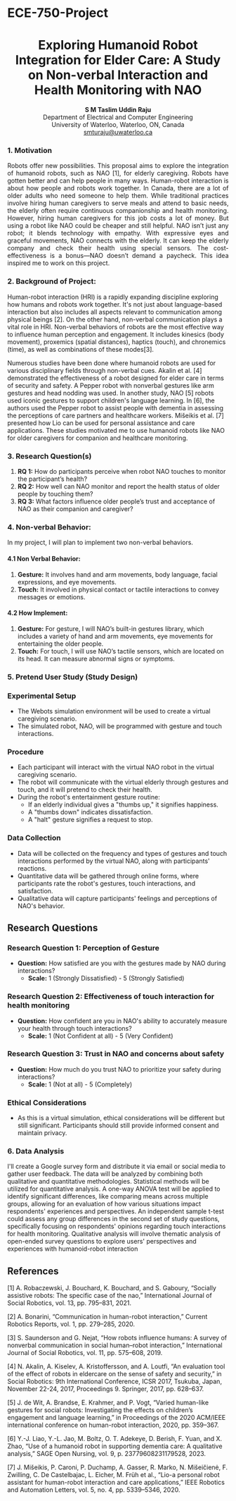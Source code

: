 # ECE-750-Project
<h1 align="center">Exploring Humanoid Robot Integration for Elder Care: A Study on Non-verbal Interaction and Health Monitoring with NAO</h1>

<p align="center">
  <strong>S M Taslim Uddin Raju</strong><br>
  Department of Electrical and Computer Engineering<br>
  University of Waterloo, Waterloo, ON, Canada<br>
  <a href="mailto:smturaju@uwaterloo.ca">smturaju@uwaterloo.ca</a>
</p>

<div style="text-align: justify;">
  <h3>1. Motivation</h3>
  <p>Robots offer new possibilities. This proposal aims to explore the integration of humanoid robots, such as NAO [1], for elderly caregiving. Robots have gotten better and can help people in many ways. Human-robot interaction is about how people and robots work together. In Canada, there are a lot of older adults who need someone to help them. While traditional practices involve hiring human caregivers to serve meals and attend to basic needs, the elderly often require continuous companionship and health monitoring. However, hiring human caregivers for this job costs a lot of money. But using a robot like NAO could be cheaper and still helpful. NAO isn’t just any robot; it blends technology with empathy. With expressive eyes and graceful movements, NAO connects with the elderly. It can keep the elderly company and check their health using special sensors. The cost-effectiveness is a bonus—NAO doesn’t demand a paycheck. This idea inspired me to work on this project.</p>
</div>

<h3>2.	Background of  Project:</h3>
Human-robot interaction (HRI) is a rapidly expanding discipline exploring how humans and robots work together. It's not just about language-based interaction but also includes all aspects relevant to communication among physical beings [2]. On the other hand, non-verbal communication plays a vital role in HRI. Non-verbal behaviors of robots are the most effective way to influence human perception and engagement. It includes kinesics (body movement), proxemics (spatial distances), haptics (touch), and chronemics (time), as well as combinations of these modes[3].

Numerous studies have been done where humanoid robots are used for various disciplinary fields through non-verbal cues. Akalin et al. [4] demonstrated the effectiveness of a robot designed for elder care in terms of security and safety. A Pepper robot with nonverbal gestures like arm gestures and head nodding was used. In another study, NAO [5] robots used iconic gestures to support children's language learning. In [6], the authors used the Pepper robot to assist people with dementia in assessing the perceptions of care partners and healthcare workers. Mišeikis et al. [7] presented how Lio can be used for personal assistance and care applications. These studies motivated me to use humanoid robots like NAO for older caregivers for companion and healthcare monitoring.

<h3>3. Research Question(s)</h3>
<ol>
  <li><strong>RQ 1:</strong> How do participants perceive when robot NAO touches to monitor the participant’s health?</li>
  <li><strong>RQ 2:</strong> How well can NAO monitor and report the health status of older people by touching them?</li>
  <li><strong>RQ 3:</strong> What factors influence older people’s trust and acceptance of NAO as their companion and caregiver?</li>
</ol>

<h3>4. Non-verbal Behavior: </h3>	
In my project, I will plan to implement two non-verbal behaviors. 

<h4>4.1 Non Verbal Behavior: </h4>	 
<ol>
  <li><strong>Gesture:</strong> It involves hand and arm movements, body language, facial expressions, and eye movements.</li>
  <li> <strong>Touch:</strong> It involved in physical contact or tactile interactions to convey messages or emotions.</li>
</ol>
   <h4> 4.2 How Implement: </h4>	  
<ol>
  <li><strong>Gesture:</strong> For gesture, I will NAO’s built-in gestures library, which includes a variety of hand and arm movements, eye movements for entertaining the older people. </li>
  <li> <strong>Touch:</strong> For touch, I will use NAO’s tactile sensors, which are located on its head. It can measure abnormal signs or symptoms. </li>
</ol>

<h3>5. Pretend User Study (Study Design)  </h3>

### Experimental Setup
- The Webots simulation environment will be used to create a virtual caregiving scenario.
- The simulated robot, NAO, will be programmed with gesture and touch interactions.

### Procedure
- Each participant will interact with the virtual NAO robot in the virtual caregiving scenario.
- The robot will communicate with the virtual elderly through gestures and touch, and it will pretend to check their health.
- During the robot's entertainment gesture routine:
  - If an elderly individual gives a "thumbs up," it signifies happiness.
  - A "thumbs down" indicates dissatisfaction.
  - A "halt" gesture signifies a request to stop.

### Data Collection
- Data will be collected on the frequency and types of gestures and touch interactions performed by the virtual NAO, along with participants' reactions.
- Quantitative data will be gathered through online forms, where participants rate the robot's gestures, touch interactions, and satisfaction.
- Qualitative data will capture participants' feelings and perceptions of NAO's behavior.

## Research Questions

### Research Question 1: Perception of Gesture
- **Question:** How satisfied are you with the gestures made by NAO during interactions?
  - **Scale:** 1 (Strongly Dissatisfied) - 5 (Strongly Satisfied)

### Research Question 2: Effectiveness of touch interaction for health monitoring
- **Question:** How confident are you in NAO's ability to accurately measure your health through touch interactions?
  - **Scale:** 1 (Not Confident at all) - 5 (Very Confident)

### Research Question 3: Trust in NAO and concerns about safety
- **Question:** How much do you trust NAO to prioritize your safety during interactions?
  - **Scale:** 1 (Not at all) - 5 (Completely)

### Ethical Considerations
- As this is a virtual simulation, ethical considerations will be different but still significant. Participants should still provide informed consent and maintain privacy.

<h3>6.	Data Analysis </h3>
I'll create a Google survey form and distribute it via email or social media to gather user feedback. The data will be analyzed by combining both qualitative and quantitative methodologies. Statistical methods will be utilized for quantitative analysis. A one-way ANOVA test will be applied to identify significant differences, like comparing means across multiple groups, allowing for an evaluation of how various situations impact respondents' experiences and perspectives. An independent sample t-test could assess any group differences in the second set of study questions, specifically focusing on respondents' opinions regarding touch interactions for health monitoring. Qualitative analysis will involve thematic analysis of open-ended survey questions to explore users' perspectives and experiences with humanoid-robot interaction


## References
[1] A. Robaczewski, J. Bouchard, K. Bouchard, and S. Gaboury, “Socially assistive robots: The specific case of the nao,” International Journal of Social Robotics, vol. 13, pp. 795–831, 2021.

[2] A. Bonarini, “Communication in human-robot interaction,” Current Robotics Reports, vol. 1, pp. 279–285, 2020.

[3] S. Saunderson and G. Nejat, “How robots influence humans: A survey of nonverbal communication in social human–robot interaction,” International Journal of Social Robotics, vol. 11, pp. 575–608, 2019.

[4] N. Akalin, A. Kiselev, A. Kristoffersson, and A. Loutfi, “An evaluation tool of the effect of robots in eldercare on the sense of safety and security,” in Social Robotics: 9th International Conference, ICSR 2017, Tsukuba, Japan, November 22-24, 2017, Proceedings 9. Springer, 2017, pp. 628–637.

[5] J. de Wit, A. Brandse, E. Krahmer, and P. Vogt, “Varied human-like gestures for social robots: Investigating the effects on children’s engagement and language learning,” in Proceedings of the 2020 ACM/IEEE international conference on human-robot interaction, 2020, pp. 359–367.

[6] Y.-J. Liao, Y.-L. Jao, M. Boltz, O. T. Adekeye, D. Berish, F. Yuan, and X. Zhao, “Use of a humanoid robot in supporting dementia care: A qualitative analysis,” SAGE Open Nursing, vol. 9, p. 23779608231179528, 2023.

[7] J. Mišeikis, P. Caroni, P. Duchamp, A. Gasser, R. Marko, N. Mišeičienė, F. Zwilling, C. De Castelbajac, L. Eicher, M. Früh et al., “Lio-a personal robot assistant for human-robot interaction and care applications,” IEEE Robotics and Automation Letters, vol. 5, no. 4, pp. 5339–5346, 2020.



[^1]: A. Robaczewski, J. Bouchard, K. Bouchard, and S. Gaboury, “Socially assistive robots: The specific case of the nao,” *International Journal of Social Robotics*, vol. 13, pp. 795–831, 2021.
[^2]: A. Bonarini, “Communication in human-robot interaction,” *Current Robotics Reports*, vol. 1, pp. 279–285, 2020.
[^3]: S. Saunderson and G. Nejat, “How robots influence humans: A survey of nonverbal communication in social human–robot interaction,” *International Journal of Social Robotics*, vol. 11, pp. 575–608, 2019.
[^4]: N. Akalin, A. Kiselev, A. Kristoffersson, and A. Loutfi, “An evaluation tool of the effect of robots in eldercare on the sense of safety and security,” in *Social Robotics: 9th International Conference, ICSR 2017, Tsukuba, Japan, November 22-24, 2017, Proceedings 9*. Springer, 2017, pp. 628–637.
[^5]: J. de Wit, A. Brandse, E. Krahmer, and P. Vogt, “Varied human-like gestures for social robots: Investigating the effects on children’s engagement and language learning,” in *Proceedings of the 2020 ACM/IEEE international conference on human-robot interaction*, 2020, pp. 359– 367.
[^6]: Y.-J. Liao, Y.-L. Jao, M. Boltz, O. T. Adekeye, D. Berish, F. Yuan, and X. Zhao, “Use of a humanoid robot in supporting dementia care: A qualitative analysis,” *SAGE Open Nursing*, vol. 9, p. 23779608231179528, 2023.
[^7]: J. Mišeikis, P. Caroni, P. Duchamp, A. Gasser, R. Marko, N. Mišeičienė, F. Zwilling, C. De Castelbajac, L. Eicher, M. Früh et al., “Lio-a personal robot assistant for human-robot interaction and care applications,” *IEEE Robotics and Automation Letters*, vol. 5, no. 4, pp. 5339–5346, 2020.


